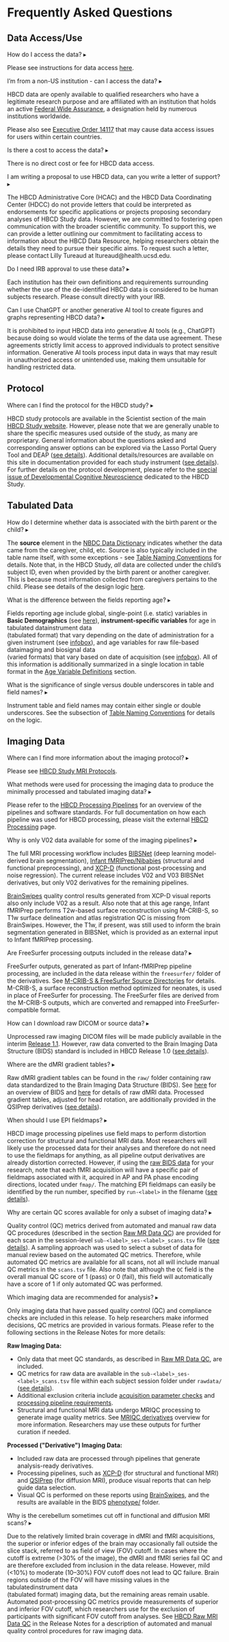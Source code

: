 # Frequently Asked Questions

## Data Access/Use

<div id="faq-access" class="notification-banner" onclick="toggleCollapse(this)">
  <span class="emoji"><i class="fa-regular fa-lightbulb"></i></span>
    <span class="text-with-link">
    <span class="text">How do I access the data?</span>
    <a class="anchor-link" href="#faq-access" title="Copy link">
    <i class="fa-solid fa-link"></i>
    </a>
    </span>
  <span class="arrow">▸</span>
</div>
<div class="notification-collapsible-content">
<p>Please see instructions for data access <a href="../../access/download">here</a>.</p>
</div>

<div id="faq-nonus" class="notification-banner" onclick="toggleCollapse(this)">
  <span class="emoji"><i class="fa-regular fa-lightbulb"></i></span>
    <span class="text-with-link">
    <span class="text">I’m from a non-US institution - can I access the data?</span>
    <a class="anchor-link" href="#faq-nonus" title="Copy link">
    <i class="fa-solid fa-link"></i>
    </a>
    </span>
  <span class="arrow">▸</span>
</div>
<div class="notification-collapsible-content">
<p>HBCD data are openly available to qualified researchers who have a legitimate research purpose and are affiliated with an institution that holds an active <a href="https://ohrp.cit.nih.gov/search/fwasearch.aspx?styp=bsc">Federal Wide Assurance</a>, a designation held by numerous institutions worldwide.</p>
<p>Please also see <a href="https://www.federalregister.gov/executive-order/14117">Executive Order 14117</a> that may cause data access issues for users within certain countries.</p>
</div>

<div id="faq-cost" class="notification-banner" onclick="toggleCollapse(this)">
  <span class="emoji"><i class="fa-regular fa-lightbulb"></i></span>
    <span class="text-with-link">
    <span class="text">Is there a cost to access the data?</span>
    <a class="anchor-link" href="#faq-cost" title="Copy link">
    <i class="fa-solid fa-link"></i>
    </a>
    </span>
  <span class="arrow">▸</span>
</div>
<div class="notification-collapsible-content">
<p>There is no direct cost or fee for HBCD data access.</p>
</div>

<div id="faq-los" class="notification-banner" onclick="toggleCollapse(this)">
  <span class="emoji"><i class="fa-regular fa-lightbulb"></i></span>
    <span class="text-with-link">
    <span class="text">I am writing a proposal to use HBCD data, can you write a letter of support?</span>
    <a class="anchor-link" href="#faq-los" title="Copy link">
    <i class="fa-solid fa-link"></i>
    </a>
    </span>
  <span class="arrow">▸</span>
</div>
<div class="notification-collapsible-content">
<p>The HBCD Administrative Core (HCAC) and the HBCD Data Coordinating Center (HDCC) do not provide letters that could be interpreted as endorsements for specific applications or projects proposing secondary analyses of HBCD Study data. However, we are committed to fostering open communication with the broader scientific community. To support this, we can provide a letter outlining our commitment to facilitating access to information about the HBCD Data Resource, helping researchers obtain the details they need to pursue their specific aims. To request such a letter, please contact Lilly Tureaud at ltureaud@health.ucsd.edu.</p>
</div>

<div id="faq-irb" class="notification-banner" onclick="toggleCollapse(this)">
  <span class="emoji"><i class="fa-regular fa-lightbulb"></i></span>
    <span class="text-with-link">
    <span class="text">Do I need IRB approval to use these data?</span>
    <a class="anchor-link" href="#faq-irb" title="Copy link">
    <i class="fa-solid fa-link"></i>
    </a>
    </span>
  <span class="arrow">▸</span>
</div>
<div class="notification-collapsible-content">
<p>Each institution has their own definitions and requirements surrounding whether the use of the de-identified HBCD data is considered to be human subjects research. Please consult directly with your IRB. </p>
</div>

<div id="faq-ai" class="notification-banner" onclick="toggleCollapse(this)">
  <span class="emoji"><i class="fa-regular fa-lightbulb"></i></span>
    <span class="text-with-link">
    <span class="text">Can I use ChatGPT or another generative AI tool to create figures and graphs representing HBCD data?</span>
    <a class="anchor-link" href="#faq-ai" title="Copy link">
    <i class="fa-solid fa-link"></i>
    </a>
    </span>
  <span class="arrow">▸</span>
</div>
<div class="notification-collapsible-content">
<p>It is prohibited to input HBCD data into generative AI tools (e.g., ChatGPT) because doing so would violate the terms of the data use agreement. These agreements strictly limit access to approved individuals to protect sensitive information. Generative AI tools process input data in ways that may result in unauthorized access or unintended use, making them unsuitable for handling restricted data.</p>
</div>

## Protocol

<div id="faq-protocol" class="notification-banner" onclick="toggleCollapse(this)">
  <span class="emoji"><i class="fa-regular fa-lightbulb"></i></span>
    <span class="text-with-link">
    <span class="text">Where can I find the protocol for the HBCD study?</span>
    <a class="anchor-link" href="#faq-protocol" title="Copy link">
    <i class="fa-solid fa-link"></i>
    </a>
    </span>
  <span class="arrow">▸</span>
</div>
<div class="notification-collapsible-content">
<p>HBCD study protocols are available in the Scientist section of the main <a href="https://hbcdstudy.org/study-protocols/">HBCD Study website</a>. However, please note that we are generally unable to share the specific measures used outside of the study, as many are proprietary. General information about the questions asked and corresponding answer options can be explored via the Lasso Portal Query Tool and DEAP (<a href="../../access/download/#explore-hbcd-study-data">see details</a>). Additional details/resources are available on this site in documentation provided for each study instrument (<a href="../../instruments/">see details</a>). For further details on the protocol development, please refer to the <a href="https://www.sciencedirect.com/special-issue/10VNSS1BBLV">special issue of Developmental Cognitive Neuroscience</a> dedicated to the HBCD Study.</p>
</div>

## Tabulated Data

<div id="faq-subids" class="notification-banner" onclick="toggleCollapse(this)">
  <span class="emoji"><i class="fa-regular fa-lightbulb"></i></span>
    <span class="text-with-link">
    <span class="text">How do I determine whether data is associated with the birth parent or the child?</span>
    <a class="anchor-link" href="#faq-subids" title="Copy link">
    <i class="fa-solid fa-link"></i>
    </a>
    </span>
  <span class="arrow">▸</span>
</div>
<div class="notification-collapsible-content">
<p>The <b>source</b> element in the <a href="../../access/metadata/#nbdc-data-dictionary">NBDC Data Dictionary</a> indicates whether the data came from the caregiver, child, etc. Source is also typically included in the table name itself, with some exceptions - see <a href="../../access/metadata/#table-naming-conventions">Table Naming Conventions</a> for details. Note that, in the HBCD Study, <i>all</i> data are collected under the child’s subject ID, even when provided by the birth parent or another caregiver. This is because most information collected from caregivers pertains to the child. Please see details of the design logic <a href="../../access/metadata/#study-design-logic-child-centric-data-structure">here</a>.</p>
</div>


<div id="faq-age" class="notification-banner" onclick="toggleCollapse(this)">
  <span class="emoji"><i class="fa-regular fa-lightbulb"></i></span>
    <span class="text-with-link">
    <span class="text">What is the difference between the fields reporting age?</span>
    <a class="anchor-link" href="#faq-age" title="Copy link">
    <i class="fa-solid fa-link"></i>
    </a>
    </span>
  <span class="arrow">▸</span>
</div>
<div class="notification-collapsible-content">
<p>Fields reporting age include global, single-point (i.e. static) variables in <b>Basic Demographics</b> (see <a href="../../instruments/demo/basicdemo">here</a>), <b>instrument-specific variables</b> for age in <span class="tooltip tooltip-right">tabulated data<span class="tooltiptext">instrument data<br>(tabulated format)</span></span> that vary depending on the date of administration for a given instrument (see <a href="../../datacuration/phenotypes/#instrument-age">infobox</a>), and age variables for raw <span class="tooltip tooltip-right">file-based data<span class="tooltiptext">imaging and biosignal data<br>(varied formats)</span></span> that vary based on date of acquisition (see <a href="../../datacuration/rawbids/#age">infobox</a>). All of this information is additionally summarized in a single location in table format in the <a href="../../instruments/agevariables">Age Variable Definitions</a> section.</p>
</div>


<div id="faq-underscores" class="notification-banner" onclick="toggleCollapse(this)">
  <span class="emoji"><i class="fa-regular fa-lightbulb"></i></span>
    <span class="text-with-link">
    <span class="text">What is the significance of single versus double underscores in table and field names?</span>
    <a class="anchor-link" href="#faq-underscores" title="Copy link">
    <i class="fa-solid fa-link"></i>
    </a>
    </span>
  <span class="arrow">▸</span>
</div>
<div class="notification-collapsible-content">
<p>Instrument table and field names may contain either single or double underscores. See the subsection of <a href="../../access/metadata/#single-vs-double-underscores">Table Naming Conventions</a> for details on the logic.
</div>


## Imaging Data

<div id="faq-mriprotocol" class="notification-banner" onclick="toggleCollapse(this)">
  <span class="emoji"><i class="fa-regular fa-lightbulb"></i></span>
    <span class="text-with-link">
    <span class="text">Where can I find more information about the imaging protocol?</span>
    <a class="anchor-link" href="#faq-mriprotocol" title="Copy link">
    <i class="fa-solid fa-link"></i>
    </a>
    </span>
  <span class="arrow">▸</span>
</div>
<div class="notification-collapsible-content">
<p>Please see <a href="https://hbcdsequences.readthedocs.io">HBCD Study MRI Protocols</a>.</p>
</div>


<div id="faq-dataproc" class="notification-banner" onclick="toggleCollapse(this)">
  <span class="emoji"><i class="fa-regular fa-lightbulb"></i></span>
    <span class="text-with-link">
    <span class="text">What methods were used for processing the imaging data to produce the minimally processed and tabulated imaging data?</span>
    <a class="anchor-link" href="#faq-dataproc" title="Copy link">
    <i class="fa-solid fa-link"></i>
    </a>
    </span>
  <span class="arrow">▸</span>
</div>
<div class="notification-collapsible-content">
<p>Please refer to the <a href="../../instruments/processing">HBCD Processing Pipelines</a> for an overview of the pipelines and software standards. For full documentation on how each pipeline was used for HBCD processing, please visit the external <a href="https://hbcd-cbrain-processing.readthedocs.io/latest/">HBCD Processing</a> page.</p>
</div>


<div id="faq-no-v03" class="notification-banner" onclick="toggleCollapse(this)">
  <span class="emoji"><i class="fa-regular fa-lightbulb"></i></span>
    <span class="text-with-link">
    <span class="text">Why is only V02 data available for some of the imaging pipelines?</span>
    <a class="anchor-link" href="#faq-no-V03" title="Copy link">
    <i class="fa-solid fa-link"></i>
    </a>
    </span>
  <span class="arrow">▸</span>
</div>
<div class="notification-collapsible-content">
<p>The full MRI processing workflow includes <a href="../../datacuration/derivatives/#bibsnet-bibsnet" target="_blank">BIBSNet</a> (deep learning model-derived brain segmentation), <a href="../../datacuration/derivatives/#infant-fmriprep-nibabies" target="_blank">Infant fMRIPrep/Nibabies</a> (structural and functional preprocessing), and <a href="../../datacuration/derivatives/#xcp-d-xcp_d" target="_blank">XCP-D</a> (functional post-processing and noise regression). The current release includes V02 and V03 BIBSNet derivatives, but only V02 derivatives for the remaining pipelines.</p> 
<p><a href="../../instruments/mri/qc/#brainswipes" target="_blank">BrainSwipes</a> quality control results generated from XCP-D visual reports also only include V02 as a result. Also note that at this age range, Infant fMRIPrep performs T2w-based surface reconstruction using M-CRIB-S, so T1w surface delineation and atlas registration QC is missing from BrainSwipes. However, the T1w, if present, was still used to inform the brain segmentation generated in BIBSNet, which is provided as an external input to Infant fMRIPrep processing.</p>
</div>


<div id="faq-FS" class="notification-banner" onclick="toggleCollapse(this)">
  <span class="emoji"><i class="fa-regular fa-lightbulb"></i></span>
    <span class="text-with-link">
    <span class="text">Are FreeSurfer processing outputs included in the release data?</span>
    <a class="anchor-link" href="#faq-FS" title="Copy link">
    <i class="fa-solid fa-link"></i>
    </a>
    </span>
  <span class="arrow">▸</span>
</div>
<div class="notification-collapsible-content">
<p>FreeSurfer outputs, generated as part of Infant-fMRIPrep pipeline processing, are included in the data release within the <code>freesurfer/</code> folder of the derivatives. See <a href="../../datacuration/derivatives/#m-crib-s-freesurfer-source-directories">M-CRIB-S & FreeSurfer Source Directories</a> for details. M-CRIB-S, a surface reconstruction method optimized for neonates, is used in place of FreeSurfer for processing. The FreeSurfer files are derived from the M-CRIB-S outputs, which are converted and remapped into FreeSurfer-compatible format.</p>
</div>

<div id="faq-raw" class="notification-banner" onclick="toggleCollapse(this)">
  <span class="emoji"><i class="fa-regular fa-lightbulb"></i></span>
    <span class="text-with-link">
    <span class="text">How can I download raw DICOM or source data?</span>
    <a class="anchor-link" href="#faq-raw" title="Copy link">
    <i class="fa-solid fa-link"></i>
    </a>
    </span>
  <span class="arrow">▸</span>
</div>
<div class="notification-collapsible-content">
<p>Unprocessed raw imaging DICOM files will be made publicly available in the interim <a href="../../changelog/pending/#release-11-release-date-tba">Release 1.1</a>. However, raw data converted to the Brain Imaging Data Structure (BIDS) standard is included in HBCD Release 1.0 (<a href="../../datacuration/rawbids">see details</a>).</p>
</div>


<div id="faq-dmri" class="notification-banner" onclick="toggleCollapse(this)">
  <span class="emoji"><i class="fa-regular fa-lightbulb"></i></span>
    <span class="text-with-link">
    <span class="text">Where are the dMRI gradient tables?  </span>
    <a class="anchor-link" href="#faq-dmri" title="Copy link">
    <i class="fa-solid fa-link"></i>
    </a>
    </span>
  <span class="arrow">▸</span>
</div>
<div class="notification-collapsible-content">
<p>Raw dMRI gradient tables can be found in the <code>raw/</code> folder containing raw data standardized to the Brain Imaging Data Structure (BIDS). See <a href="../../datacuration/overview">here</a> for an overview of BIDS and <a href="../../datacuration/rawbids/#diffusion-dwi">here</a> for details of raw dMRI data. Processed gradient tables, adjusted for head rotation, are additionally provided in the QSIPrep derivatives (<a href="../../datacuration/derivatives/#qsiprep-qsiprep">see details</a>).</p>
</div>

<div id="faq-fmap" class="notification-banner" onclick="toggleCollapse(this)">
  <span class="emoji"><i class="fa-regular fa-lightbulb"></i></span>
    <span class="text-with-link">
    <span class="text">When should I use EPI fieldmaps?</span>
    <a class="anchor-link" href="#faq-fmap" title="Copy link">
    <i class="fa-solid fa-link"></i>
    </a>
    </span>
  <span class="arrow">▸</span>
</div>
<div class="notification-collapsible-content">
<p>HBCD image processing pipelines use field maps to perform distortion correction for structural and functional MRI data. Most researchers will likely use the processed data for their analyses and therefore do not need to use the fieldmaps for anything, as all pipeline output derivatives are already distortion corrected. However, if using the <a href="../../datacuration/rawbids">raw BIDS data</a> for your research, note that each fMRI acquisition will have a specific pair of fieldmaps associated with it, acquired in AP and PA phase encoding directions, located under <code>fmap/</code>. The matching EPI fieldmaps can easily be identified by the run number, specified by <code>run-&lt;label&gt;</code> in the filename (<a href="../../datacuration/rawbids/#functional-func-and-fieldmaps-fmap">see details</a>).</p>
</div>

<div id="faq-qc" class="notification-banner" onclick="toggleCollapse(this)">
  <span class="emoji"><i class="fa-regular fa-lightbulb"></i></span>
    <span class="text-with-link">
    <span class="text">Why are certain QC scores available for only a subset of imaging data?</span>
    <a class="anchor-link" href="#faq-qc" title="Copy link">
    <i class="fa-solid fa-link"></i>
    </a>
    </span>
  <span class="arrow">▸</span>
</div>
<div class="notification-collapsible-content">
<p>Quality control (QC) metrics derived from automated and manual raw data QC procedures (described in the section <a href="../../instruments/mri/qc/#raw-mr-data-qc">Raw MR Data QC</a>) are provided for each scan in the session-level <code>sub-&lt;label&gt;_ses-&lt;label&gt;_scans.tsv</code> file (<a href="../../instruments/mri/qc/#location-of-raw-data-qc-results-in-data-release">see details</a>). A sampling approach was used to select a subset of data for manual review based on the automated QC metrics. Therefore, while automated QC metrics are available for all scans, not all will include manual QC metrics in the <code>scans.tsv</code> file. Also note that although the <code>QC</code> field is the overall manual QC score of 1 (pass) or 0 (fail), this field will automatically have a score of 1 if only automated QC was performed.</p>
</div>

<div id="faq-qcrec" class="notification-banner" onclick="toggleCollapse(this)">
  <span class="emoji"><i class="fa-regular fa-lightbulb"></i></span>
    <span class="text-with-link">
    <span class="text">Which imaging data are recommended for analysis?</span>
    <a class="anchor-link" href="#faq-qcrec" title="Copy link">
    <i class="fa-solid fa-link"></i>
    </a>
    </span>
  <span class="arrow">▸</span>
</div>
<div class="notification-collapsible-content">
<p>Only imaging data that have passed quality control (QC) and compliance checks are included in this release. To help researchers make informed decisions, QC metrics are provided in various formats. Please refer to the following sections in the Release Notes for more details:</p>
<b>Raw Imaging Data:</b> 
<ul>
<li>Only data that meet QC standards, as described in <a href="../../instruments/mri/qc/#raw-mr-data-qc">Raw MR Data QC</a>, are included.</li>
<li>QC metrics for raw data are available in the <code>sub-&lt;label&gt;_ses-&lt;label&gt;_scans.tsv</code> file within each subject session folder under <code>rawdata/</code> (<a href="../../instruments/mri/qc/#location-of-raw-data-qc-results-in-data-release">see details</a>).</li>
<li>Additional exclusion criteria include <a href="../../instruments/mri/qc/#data-release-eligibility-criteria">acquisition parameter checks</a> and <a href="../../instruments/processing/#file-selection-for-processing">processing pipeline requirements</a>.</li>
<li>Structural and functional MRI data undergo MRIQC processing to generate image quality metrics. See <a href="../../datacuration/derivatives/#mriqc-mriqc">MRIQC derivatives</a> overview for more information. Researchers may use these outputs for further curation if needed.</li>
</ul>
<b>Processed ("Derivative") Imaging Data:</b> 
<ul>
<li>Included raw data are processed through pipelines that generate analysis-ready derivatives.</li>
<li>Processing pipelines, such as <a href="../../datacuration/derivatives/#xcp-d-xcp_d">XCP-D</a> (for structural and functional MRI) and <a href="../../datacuration/derivatives/#qsiprep-qsiprep">QSIPrep</a> (for diffusion MRI), produce visual reports that can help guide data selection.</li>
<li>Visual QC is performed on these reports using <a href="../../instruments/mri/qc/#brainswipes">BrainSwipes</a>, and the results are available in the BIDS <a href="../../datacuration/phenotypes">phenotype/</a> folder.</li>
</ul>
</div>


<div id="faq-fov" class="notification-banner" onclick="toggleCollapse(this)">
  <span class="emoji"><i class="fa-regular fa-lightbulb"></i></span>
    <span class="text-with-link">
    <span class="text">Why is the cerebellum sometimes cut off in functional and diffusion MRI scans?</span>
    <a class="anchor-link" href="#faq-fov" title="Copy link">
    <i class="fa-solid fa-link"></i>
    </a>
    </span>
  <span class="arrow">▸</span>
</div>
<div class="notification-collapsible-content">
<p>Due to the relatively limited brain coverage in dMRI and fMRI acquisitions, the superior or inferior edges of the brain may occasionally fall outside the slice stack, referred to as field of view (FOV) cutoff. In cases where the cutoff is extreme (>30% of the image), the dMRI and fMRI series fail QC and are therefore excluded from inclusion in the data release. However, mild (&lt;10%) to moderate (10–30%) FOV cutoff does not lead to QC failure. Brain regions outside of the FOV will have missing values in the <span class="tooltip">tabulated<span class="tooltiptext">instrument data<br>(tabulated format)</span></span> imaging data, but the remaining areas remain usable. Automated post-processing QC metrics provide measurements of superior and inferior FOV cutoff, which researchers use for the exclusion of participants with significant FOV cutoff from analyses. See <a href="../../instruments/mri/qc/#hbcd-raw-mri-data-qc">HBCD Raw MRI Data QC</a> in the Release Notes for a description of automated and manual quality control procedures for raw imaging data.</p>
</div>
